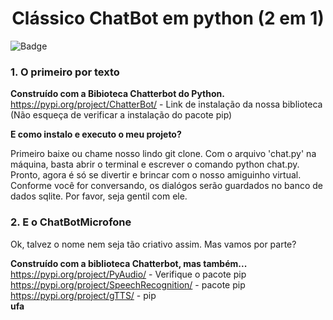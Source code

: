 <h1 align="center"> Clássico ChatBot em python (2 em 1) </h1>

![Badge](https://img.shields.io/static/v1?label=python&message=Language&color=Blue&style=for-the-badge&logo=Python)

### 1. O primeiro por texto

**Construído com a Bibioteca Chatterbot do Python.**<br>
https://pypi.org/project/ChatterBot/ - Link de instalação da nossa biblioteca (Não esqueça de verificar a instalação do pacote pip)

**E como instalo e executo o meu projeto?**<br>

Primeiro baixe ou chame nosso lindo git clone. Com o arquivo 'chat.py' na máquina, basta abrir o terminal e escrever o comando python chat.py. Pronto, agora é só se divertir e brincar com o nosso amiguinho virtual. Conforme você for conversando, os dialógos serão guardados no banco de dados sqlite. Por favor, seja gentil com ele. 

### 2. E o ChatBotMicrofone

Ok, talvez o nome nem seja tão criativo assim. Mas vamos por parte? 

**Construído com a biblioteca Chatterbot, mas também...**<br>
https://pypi.org/project/PyAudio/ - Verifique o pacote pip<br>
https://pypi.org/project/SpeechRecognition/ - pacote pip <br>
https://pypi.org/project/gTTS/ - pip<br>
**ufa**





